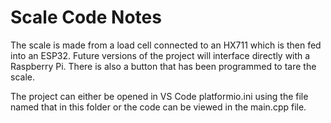 # Scale Code Notes

The scale is made from a load cell connected to an HX711 which is then fed into an ESP32. Future versions of the project will interface directly with a Raspberry Pi. There is also a button that has been programmed to tare the scale.

The project can either be opened in VS Code platformio.ini using the file named that in this folder or the code can be viewed in the main.cpp file.
